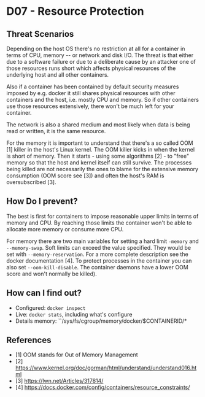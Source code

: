 # D07 - Resource Protection

## Threat Scenarios

Depending on the host OS there's no restriction at all for a container in terms of CPU, memory -- or network and disk I/O. The threat is that either due to a software failure or due to a deliberate cause by an attacker one of those resources runs short which affects physical resources of the underlying host and all other containers.

Also if a container has been contained by default security measures imposed by e.g. docker it still shares physical resources with other containers and the host, i.e. mostly CPU and memory. So if other containers use those resources extensively, there won't be much left for your container.

The network is also a shared medium and most likely when data is being read or written, it is the same resource.

For the memory it is important to understand that there's a so called OOM [1] killer in the host's Linux kernel. The OOM killer kicks in when the kernel is short of memory. Then it starts - using some algorithms [2] - to "free" memory so that the host and kernel itself can still survive. The processes being killed are not necessarily the ones to blame for the extensive memory consumption (OOM score see [3]) and often the host's RAM is oversubscribed [3].


## How Do I prevent?

The best is first for containers to impose reasonable upper limits in terms of memory and CPU. By reaching those limits the container won't be able to allocate more memory or consume more CPU.

For memory there are two main variables for setting a hard limit ``-memory`` and ``--memory-swap``. Soft limits can exceed the value specified. They would be set with ``--memory-reservation``. For a more complete description see the docker documentation [4]. To protect processes in the container you can also set ``--oom-kill-disable``. The container daemons have a lower OOM score and won't normally be killed).
 
## How can I find out?

* Configured: ``docker inspect``
* Live: ``docker stats``, including what's configure
* Details memory: ``/sys/fs/cgroup/memory/docker/$CONTAINERID/*

## References

* [1] OOM stands for Out of Memory Management
* [2] https://www.kernel.org/doc/gorman/html/understand/understand016.html
* [3] https://lwn.net/Articles/317814/
* [4] https://docs.docker.com/config/containers/resource_constraints/

